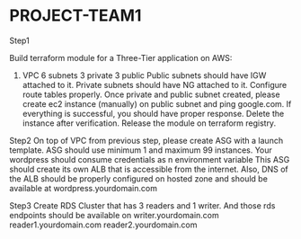 # PROJECT-TEAM1 
 
Step1 
 
Build  terraform module  for a Three-Tier application on AWS: 
1. VPC 
6 subnets 
3 private 
3 public 
Public  subnets  should  have  IGW attached  to  it. 
Private  subnets  should  have  NG attached  to it. 
Configure  route  tables properly.  Once  private  and  public  subnet  created,  please 
create  ec2  instance  (manually) on  public  subnet  and  ping  google.com.  If 
everything  is successful,  you  should  have  proper  response.  Delete  the instance 
after  verification. 
Release  the  module  on terraform  registry. 
 
Step2 
On  top  of VPC  from  previous  step,  please  create  ASG with  a  launch  template. 
ASG should  use  minimum 1  and  maximum 99  instances. Your  wordpress  should 
consume  credentials as n  environment variable  This  ASG should  create  its  own 
ALB  that  is accessible from  the  internet.  Also,  DNS of the  ALB  should  be  properly 
configured on  hosted  zone  and  should  be  available at 
wordpress.yourdomain.com 
 
 
 Step3 
Create  RDS Cluster  that  has  3 readers  and 1 writer.  And those  rds endpoints  should 
be  available on 
writer.yourdomain.com 
reader1.yourdomain.com 
reader2.yourdomain.com 
